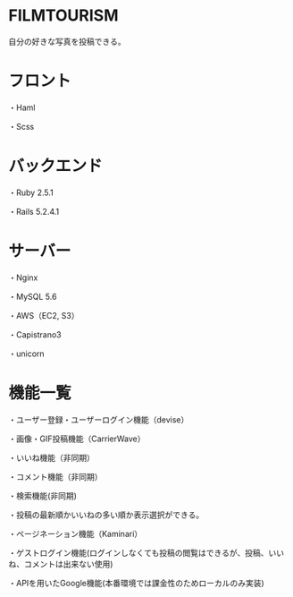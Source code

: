 # FILMTOURISM
自分の好きな写真を投稿できる。
# フロント
・Haml

・Scss

# バックエンド
・Ruby 2.5.1

・Rails 5.2.4.1

# サーバー
・Nginx

・MySQL 5.6

・AWS（EC2, S3）

・Capistrano3

・unicorn

# 機能一覧
・ユーザー登録・ユーザーログイン機能（devise）

・画像・GIF投稿機能（CarrierWave）

・いいね機能（非同期）

・コメント機能（非同期）

・検索機能(非同期)

・投稿の最新順かいいねの多い順か表示選択ができる。

・ページネーション機能（Kaminari）

・ゲストログイン機能(ログインしなくても投稿の閲覧はできるが、投稿、いいね、コメントは出来ない使用)

・APIを用いたGoogle機能(本番環境では課金性のためローカルのみ実装)



